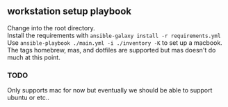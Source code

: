 ## workstation setup playbook

Change into the root directory.  
Install the requirements with `ansible-galaxy install -r requirements.yml`  
Use `ansible-playbook ./main.yml -i ./inventory -K` to set up a macbook.  
The tags homebrew, mas, and dotfiles are supported but mas doesn't do much at this point.  

### TODO

Only supports mac for now but eventually we should be able to support ubuntu or etc..  


